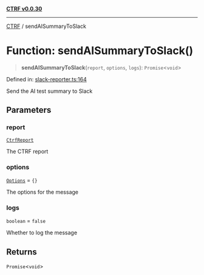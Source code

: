 [**CTRF v0.0.30**](../README.md)

***

[CTRF](../README.md) / sendAISummaryToSlack

# Function: sendAISummaryToSlack()

> **sendAISummaryToSlack**(`report`, `options`, `logs`): `Promise`\<`void`\>

Defined in: [slack-reporter.ts:164](https://github.com/ctrf-io/slack-ctrf/blob/main/src/slack-reporter.ts#L164)

Send the AI test summary to Slack

## Parameters

### report

[`CtrfReport`](../interfaces/CtrfReport.md)

The CTRF report

### options

[`Options`](../interfaces/Options.md) = `{}`

The options for the message

### logs

`boolean` = `false`

Whether to log the message

## Returns

`Promise`\<`void`\>
